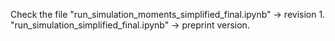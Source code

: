 Check the file "run_simulation_moments_simplified_final.ipynb" -> revision 1.
"run_simulation_simplified_final.ipynb" -> preprint version.
